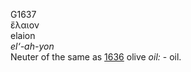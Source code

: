<body>
  <p>G1637<br>  ἔλαιον  <br> elaion  <br><i>el‘-ah-yon </i><br>Neuter of the same as <a href="g1636.htm">1636</a>  olive <i>oil:</i> - oil.<br></p>
 </body>